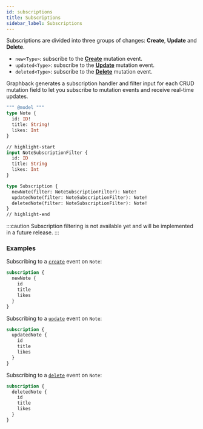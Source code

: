 ```yaml
---
id: subscriptions
title: Subscriptions
sidebar_label: Subscriptions
---
```


Subscriptions are divided into three groups of changes: **Create**, **Update** and **Delete**. 

- `new<Type>`: subscribe to the [**Create**](./mutations#create) mutation event.
- `updated<Type>`: subscribe to the [**Update**](./mutations#update) mutation event.
- `deleted<Type>`: subscribe to the [**Delete**](./mutations#delete) mutation event.

Graphback generates a subscription handler and filter input for each CRUD mutation field to let you subscribe to mutation events and receive real-time updates.

```graphql
""" @model """
type Note {
  id: ID!
  title: String!
  likes: Int
}

// highlight-start
input NoteSubscriptionFilter {
  id: ID
  title: String
  likes: Int
}

type Subscription {
  newNote(filter: NoteSubscriptionFilter): Note!
  updatedNote(filter: NoteSubscriptionFilter): Note!
  deletedNote(filter: NoteSubscriptionFilter): Note!
}
// highlight-end
```

:::caution
Subscription filtering is not available yet and will be implemented in a future release.
:::

### Examples

Subscribing to a [`create`](./mutations#create) event on `Note`:

```graphql
subscription {
  newNote {
    id
    title
    likes
  }
}
```

Subscribing to a [`update`](./mutations#update) event on `Note`:

```graphql
subscription {
  updatedNote {
    id
    title
    likes
  }
}
```

Subscribing to a [`delete`](./mutations#delete) event on `Note`:

```graphql
subscription {
  deletedNote {
    id
    title
    likes
  }
}
```
